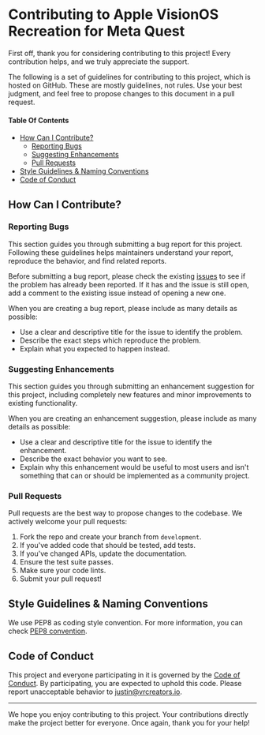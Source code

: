 # Contributing to Apple VisionOS Recreation for Meta Quest

First off, thank you for considering contributing to this project! Every contribution helps, and we truly appreciate the support. 

The following is a set of guidelines for contributing to this project, which is hosted on GitHub. These are mostly guidelines, not rules. Use your best judgment, and feel free to propose changes to this document in a pull request.

#### Table Of Contents

- [How Can I Contribute?](#how-can-i-contribute)
  - [Reporting Bugs](#reporting-bugs)
  - [Suggesting Enhancements](#suggesting-enhancements)
  - [Pull Requests](#pull-requests)
- [Style Guidelines & Naming Conventions](#style-guidelines--naming-conventions)
- [Code of Conduct](#code-of-conduct)

## How Can I Contribute?

### Reporting Bugs

This section guides you through submitting a bug report for this project. Following these guidelines helps maintainers understand your report, reproduce the behavior, and find related reports.

Before submitting a bug report, please check the existing [issues](https://github.com/JustinPBarnett/visionOS-Demo/issues) to see if the problem has already been reported. If it has and the issue is still open, add a comment to the existing issue instead of opening a new one.

When you are creating a bug report, please include as many details as possible:

- Use a clear and descriptive title for the issue to identify the problem.
- Describe the exact steps which reproduce the problem.
- Explain what you expected to happen instead.

### Suggesting Enhancements

This section guides you through submitting an enhancement suggestion for this project, including completely new features and minor improvements to existing functionality. 

When you are creating an enhancement suggestion, please include as many details as possible:

- Use a clear and descriptive title for the issue to identify the enhancement.
- Describe the exact behavior you want to see.
- Explain why this enhancement would be useful to most users and isn't something that can or should be implemented as a community project.

### Pull Requests

Pull requests are the best way to propose changes to the codebase. We actively welcome your pull requests:

1. Fork the repo and create your branch from `development`.
2. If you've added code that should be tested, add tests.
3. If you've changed APIs, update the documentation.
4. Ensure the test suite passes.
5. Make sure your code lints.
6. Submit your pull request!

## Style Guidelines & Naming Conventions

We use PEP8 as coding style convention. For more information, you can check [PEP8 convention](https://pep8.org/).

## Code of Conduct

This project and everyone participating in it is governed by the [Code of Conduct](https://github.com/JustinPBarnett/visionOS-Demo/blob/main/CODE_OF_CONDUCT.md). By participating, you are expected to uphold this code. Please report unacceptable behavior to [justin@vrcreators.io](mailto:justin@vrcreators.io).

---
We hope you enjoy contributing to this project. Your contributions directly make the project better for everyone. Once again, thank you for your help!
